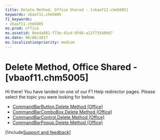 ```yaml
---
title: Delete Method, Office Shared - [vbaof11.chm5005]
keywords: vbaof11.chm5005
f1_keywords:
- vbaof11.chm5005
ms.prod: office
ms.assetid: 8ee4a081-f73e-41cd-9fd8-a11f735480d7
ms.date: 06/08/2017
ms.localizationpriority: medium
---
```



# Delete Method, Office Shared - [vbaof11.chm5005]

Hi there! You have landed on one of our F1 Help redirector pages. Please select the topic you were looking for below.

- [CommandBarButton.Delete Method (Office)](https://msdn.microsoft.com/library/af94a209-b651-442f-8fa3-3a6436833d15%28Office.15%29.aspx)
- [CommandBarComboBox.Delete Method (Office)](https://msdn.microsoft.com/library/7b84c512-24e2-f159-100b-5234fc78fcf0%28Office.15%29.aspx)
- [CommandBarControl.Delete Method (Office)](https://msdn.microsoft.com/library/eca4abea-092b-0c11-1040-7132318b1bea%28Office.15%29.aspx)
- [CommandBarPopup.Delete Method (Office)](https://msdn.microsoft.com/library/65ec78a1-9f8f-fbd7-3611-c788f3e8566d%28Office.15%29.aspx)

[!include[Support and feedback](~/includes/feedback-boilerplate.md)]
